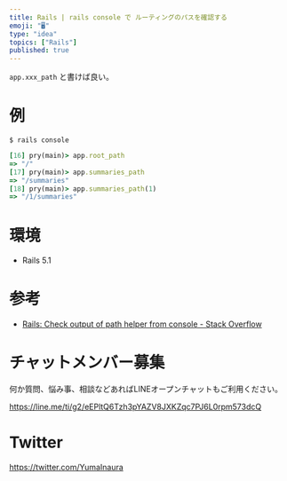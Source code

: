 ```yaml
---
title: Rails | rails console で ルーティングのパスを確認する
emoji: "🖥"
type: "idea"
topics: ["Rails"]
published: true
---
```


`app.xxx_path` と書けば良い。

# 例

```
$ rails console
```

```rb
[16] pry(main)> app.root_path
=> "/"
[17] pry(main)> app.summaries_path
=> "/summaries"
[18] pry(main)> app.summaries_path(1)
=> "/1/summaries"
```

# 環境
- Rails 5.1

# 参考

- [Rails: Check output of path helper from console - Stack Overflow](https://stackoverflow.com/questions/2846247/rails-check-output-of-path-helper-from-console)








<!-- Update From Qiita API -->

# チャットメンバー募集


何か質問、悩み事、相談などあればLINEオープンチャットもご利用ください。

https://line.me/ti/g2/eEPltQ6Tzh3pYAZV8JXKZqc7PJ6L0rpm573dcQ





# Twitter


https://twitter.com/YumaInaura


<!-- Update From Qiita API -->


